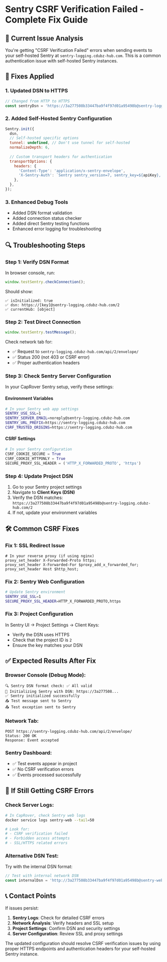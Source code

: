 # Sentry CSRF Verification Failed - Complete Fix Guide

## 🚨 **Current Issue Analysis**
You're getting "CSRF Verification Failed" errors when sending events to your self-hosted Sentry at `sentry-logging.cdubz-hub.com`. This is a common authentication issue with self-hosted Sentry instances.

## 🔧 **Fixes Applied**

### 1. **Updated DSN to HTTPS**
```javascript
// Changed from HTTP to HTTPS
const sentryDsn = 'https://3a277508b33447ba9f4f97d01a95498b@sentry-logging.cdubz-hub.com/2';
```

### 2. **Added Self-Hosted Sentry Configuration**
```javascript
Sentry.init({
  dsn,
  // Self-hosted specific options
  tunnel: undefined, // Don't use tunnel for self-hosted
  normalizeDepth: 6,
  
  // Custom transport headers for authentication
  transportOptions: {
    headers: {
      'Content-Type': 'application/x-sentry-envelope',
      'X-Sentry-Auth': `Sentry sentry_version=7, sentry_key=${apiKey}, sentry_client=sentry.javascript.react/7.120.4`,
    },
  },
});
```

### 3. **Enhanced Debug Tools**
- Added DSN format validation
- Added connection status checker
- Added direct Sentry testing functions
- Enhanced error logging for troubleshooting

## 🔍 **Troubleshooting Steps**

### Step 1: Verify DSN Format
In browser console, run:
```javascript
window.testSentry.checkConnection();
```

Should show:
```
✅ isInitialized: true
✅ dsn: https://[key]@sentry-logging.cdubz-hub.com/2
✅ currentHub: [object]
```

### Step 2: Test Direct Connection
```javascript
window.testSentry.testMessage();
```

Check network tab for:
- ✅ Request to `sentry-logging.cdubz-hub.com/api/2/envelope/`
- ✅ Status 200 (not 403 or CSRF error)
- ✅ Proper authentication headers

### Step 3: Check Sentry Server Configuration

In your CapRover Sentry setup, verify these settings:

#### **Environment Variables**
```bash
# In your Sentry web app settings
SENTRY_USE_SSL=1
SENTRY_SERVER_EMAIL=noreply@sentry-logging.cdubz-hub.com
SENTRY_URL_PREFIX=https://sentry-logging.cdubz-hub.com
CSRF_TRUSTED_ORIGINS=https://sentry-logging.cdubz-hub.com
```

#### **CSRF Settings**
```python
# In your Sentry configuration
CSRF_COOKIE_SECURE = True
CSRF_COOKIE_HTTPONLY = True
SECURE_PROXY_SSL_HEADER = ('HTTP_X_FORWARDED_PROTO', 'https')
```

### Step 4: Update Project DSN

1. Go to your Sentry project settings
2. Navigate to **Client Keys (DSN)**
3. Verify the DSN matches: `https://3a277508b33447ba9f4f97d01a95498b@sentry-logging.cdubz-hub.com/2`
4. If not, update your environment variables

## 🛠️ **Common CSRF Fixes**

### Fix 1: SSL Redirect Issue
```nginx
# In your reverse proxy (if using nginx)
proxy_set_header X-Forwarded-Proto https;
proxy_set_header X-Forwarded-For $proxy_add_x_forwarded_for;
proxy_set_header Host $http_host;
```

### Fix 2: Sentry Web Configuration
```bash
# Update Sentry environment
SENTRY_USE_SSL=1
SECURE_PROXY_SSL_HEADER=HTTP_X_FORWARDED_PROTO,https
```

### Fix 3: Project Configuration
In Sentry UI → Project Settings → Client Keys:
- Verify the DSN uses HTTPS
- Check that the project ID is `2`
- Ensure the key matches your DSN

## ✅ **Expected Results After Fix**

### Browser Console (Debug Mode):
```
🔍 Sentry DSN format check: ✅ All valid
🚀 Initializing Sentry with DSN: https://3a277508...
✅ Sentry initialized successfully
📤 Test message sent to Sentry
📤 Test exception sent to Sentry
```

### Network Tab:
```
POST https://sentry-logging.cdubz-hub.com/api/2/envelope/
Status: 200 OK
Response: Event accepted
```

### Sentry Dashboard:
- ✅ Test events appear in project
- ✅ No CSRF verification errors
- ✅ Events processed successfully

## 🚨 **If Still Getting CSRF Errors**

### Check Server Logs:
```bash
# In CapRover, check Sentry web logs
docker service logs sentry-web --tail=50

# Look for:
# - CSRF verification failed
# - Forbidden access attempts
# - SSL/HTTPS related errors
```

### Alternative DSN Test:
Try with the internal DSN format:
```javascript
// Test with internal network DSN
const internalDsn = 'http://3a277508b33447ba9f4f97d01a95498b@sentry-web:9000/2';
```

## 📞 **Contact Points**

If issues persist:
1. **Sentry Logs**: Check for detailed CSRF errors
2. **Network Analysis**: Verify headers and SSL setup
3. **Project Settings**: Confirm DSN and security settings
4. **Server Configuration**: Review SSL and proxy settings

The updated configuration should resolve CSRF verification issues by using proper HTTPS endpoints and authentication headers for your self-hosted Sentry instance.